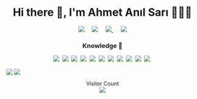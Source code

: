 <h1 align='center'> Hi there 👋, I'm Ahmet Anıl Sarı 🧑🏻‍💻</h1>

<p align='center'>
  <a href="https://twitter.com/ahmetanilsari"><img src="https://img.shields.io/badge/twitter-%231DA1F2.svg?&style=for-the-badge&logo=twitter&logoColor=white" /></a>&nbsp;&nbsp;&nbsp;&nbsp;
  <a href="https://www.linkedin.com/in/ahmetanilsari/"><img src="https://img.shields.io/badge/linkedin-%230077B5.svg?&style=for-the-badge&logo=linkedin&logoColor=white" /></a>&nbsp;&nbsp;&nbsp;&nbsp;
<a href ="https://www.instagram.com/aanilsari/"><img src="https://img.shields.io/badge/Instagram-E4405F?style=for-the-badge&logo=instagram&logoColor=white" />
</a>&nbsp;&nbsp;&nbsp;&nbsp;
 <a href="mailto:ahmetanilsari@outlook.com"><img src="https://img.shields.io/badge/Outlook-0078D4.svg?&style=for-the-badge&logo=microsoft%20outlook&logoColor=white" /></a>
</p>

<h3 align='center'> Knowledge 🧠 </h3>
 <p align='center'>
 <img src="https://img.shields.io/badge/-Java-DF2B2D.svg?&style=for-the-badge&logo=java&logoColor=white&style=flat" />&nbsp;
 <img src="https://img.shields.io/badge/-Spring%20-8BC34A.svg?&style=for-the-badge&logo=spring&logoColor=white&style=flat" />&nbsp;
 <img src="https://img.shields.io/badge/-JavaScript%20-F7DF1E.svg?&style=for-the-badge&logo=javascript&logoColor=white&style=flat" />&nbsp;
 <img src="https://img.shields.io/badge/-HTML5%20-E34F26.svg?&style=for-the-badge&logo=html5&logoColor=white&style=flat" />&nbsp;
 <img src="https://img.shields.io/badge/-CSS3%20-1572B6.svg?&style=for-the-badge&logo=css3&logoColor=white&style=flat" />&nbsp;
 <img src="https://img.shields.io/badge/-Thymeleaf%20-005F0F.svg?&style=for-the-badge&logo=thymeleaf&logoColor=white&style=flat" />&nbsp;
 <img src="https://img.shields.io/badge/-ReactJs%20-61DAFB.svg?&style=for-the-badge&logo=react&logoColor=white&style=flat" />&nbsp;
 <img src="https://img.shields.io/badge/-Spring%20Boot-6DB43B.svg?&style=for-the-badge&logo=springboot&logoColor=white&style=flat" />&nbsp;
 <img src="https://img.shields.io/badge/-MySQL%20-4479A1.svg?&style=for-the-badge&logo=mysql&logoColor=white&style=flat" />&nbsp;
 <img src="https://img.shields.io/badge/-IntelliJ%20IDEA-FE315D.svg?&style=for-the-badge&logo=intellijidea&logoColor=white&style=flat" />&nbsp;
 <img src="https://img.shields.io/badge/-WebStorm%20-1FB6E5.svg?&style=for-the-badge&logo=webstorm&logoColor=white&style=flat" />&nbsp;
  
<a href="https://github.com/ahmetanilsari"><img align="center" src="https://github-readme-stats.vercel.app/api?username=ahmetanilsari&show_icons=true&bg_color=0d1117&text_color=bdc3c7&title_color=f1c40f&icon_color=f1c40f&hide_border=true" /></a>
<a href="https://github.com/ahmetanilsari"><img align="center" src="https://github-readme-stats.vercel.app/api/top-langs/?username=ahmetanilsari&bg_color=0d1117&text_color=bdc3c7&title_color=f1c40f&hide_border=true&layout=compact&langs_count=10&hide=asp.net" /></a>


<p align="center">
  Visitor Count<br>
  <img src="https://profile-counter.glitch.me/ahmetanilsari/count.svg" />
</p>
